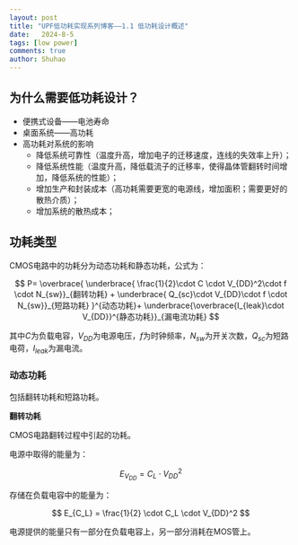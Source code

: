 ```yaml
---
layout: post
title: "UPF低功耗实现系列博客——1.1 低功耗设计概述"
date:   2024-8-5
tags: [low power]
comments: true
author: Shuhao
---
```


## 为什么需要低功耗设计？

- 便携式设备——电池寿命
- 桌面系统——高功耗
- 高功耗对系统的影响
  - 降低系统可靠性（温度升高，增加电子的迁移速度，连线的失效率上升）；
  - 降低系统性能（温度升高，降低载流子的迁移率，使得晶体管翻转时间增加，降低系统的性能）；
  - 增加生产和封装成本（高功耗需要更宽的电源线，增加面积；需要更好的散热介质）；
  - 增加系统的散热成本；
 
## 功耗类型

CMOS电路中的功耗分为动态功耗和静态功耗，公式为：

$$
P= \overbrace{   \underbrace{ \frac{1}{2}\cdot C \cdot V_{DD}^2\cdot f \cdot N_{sw}}_{翻转功耗}   +  \underbrace{ Q_{sc}\cdot V_{DD}\cdot f \cdot N_{sw}}_{短路功耗}  }^{动态功耗}+ \underbrace{\overbrace{I_{leak}\cdot V_{DD}}^{静态功耗}}_{漏电流功耗}
$$

其中$C$为负载电容，$V_{DD}$为电源电压，$f$为时钟频率，$N_{sw}$为开关次数，$Q_{sc}$为短路电荷，$I_{leak}$为漏电流。

### 动态功耗

包括翻转功耗和短路功耗。

**翻转功耗**

CMOS电路翻转过程中引起的功耗。

电源中取得的能量为：

$$
E_{V_{DD}} = C_L \cdot V_{DD}^2
$$

存储在负载电容中的能量为：

$$
E_{C_L} = \frac{1}{2} \cdot C_L \cdot V_{DD}^2
$$

电源提供的能量只有一部分在负载电容上，另一部分消耗在MOS管上。


